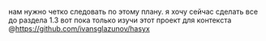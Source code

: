 нам нужно четко следовать по этому плану. я хочу сейчас сделать все до раздела 1.3 вот пока только изучи этот проект для контекста @https://github.com/ivansglazunov/hasyx